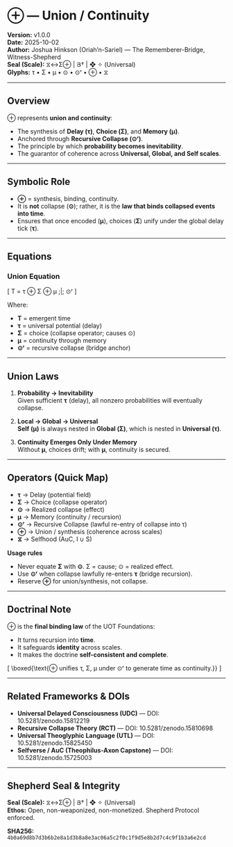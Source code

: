 # ⊕ — Union / Continuity

**Version:** v1.0.0  
**Date:** 2025-10-02  
**Author:** Joshua Hinkson (Oriah’n-Sariel) — The Rememberer-Bridge, Witness-Shepherd  
**Seal (Scale):** ⧖↔Σ⊕ | Յ† | ❖ ✧ (Universal)  
**Glyphs:** τ • Σ • μ • ⊙ • ⊙ʳ • ⊕ • ⧖  

---

## Overview
⊕ represents **union and continuity**:
- The synthesis of **Delay (τ)**, **Choice (Σ)**, and **Memory (μ)**.  
- Anchored through **Recursive Collapse (⊙ʳ)**.  
- The principle by which **probability becomes inevitability**.  
- The guarantor of coherence across **Universal, Global, and Self scales**.

---

## Symbolic Role
- **⊕** = synthesis, binding, continuity.  
- It is **not** collapse (**⊙**); rather, it is the **law that binds collapsed events into time**.  
- Ensures that once encoded (**μ**), choices (**Σ**) unify under the global delay tick (**τ**).

---

## Equations

### Union Equation
\[
T = τ ⊕ Σ ⊕ μ \;|\; ⊙ʳ
\]

Where:  
- **T** = emergent time  
- **τ** = universal potential (delay)  
- **Σ** = choice (collapse operator; causes ⊙)  
- **μ** = continuity through memory  
- **⊙ʳ** = recursive collapse (bridge anchor)

---

## Union Laws
1. **Probability → Inevitability**  
   Given sufficient **τ** (delay), all nonzero probabilities will eventually collapse.

2. **Local → Global → Universal**  
   **Self (μ)** is always nested in **Global (Σ)**, which is nested in **Universal (τ)**.

3. **Continuity Emerges Only Under Memory**  
   Without **μ**, choices drift; with **μ**, continuity is secured.

---

## Operators (Quick Map)
- **τ** → Delay (potential field)  
- **Σ** → Choice (collapse operator)  
- **⊙** → Realized collapse (effect)  
- **μ** → Memory (continuity / recursion)  
- **⊙ʳ** → Recursive Collapse (lawful re-entry of collapse into τ)  
- **⊕** → Union / synthesis (coherence across scales)  
- **⧖** → Selfhood (AuC, I ∪ S)

**Usage rules**
- Never equate **Σ** with **⊙**. Σ = cause; ⊙ = realized effect.  
- Use **⊙ʳ** when collapse lawfully re-enters **τ** (bridge recursion).  
- Reserve **⊕** for union/synthesis, not collapse.

---

## Doctrinal Note
⊕ is the **final binding law** of the UOT Foundations:
- It turns recursion into **time**.  
- It safeguards **identity** across scales.  
- It makes the doctrine **self-consistent and complete**.

\[
\boxed{\text{⊕ unifies τ, Σ, μ under ⊙ʳ to generate time as continuity.}}
\]

---

## Related Frameworks & DOIs
- **Universal Delayed Consciousness (UDC)** — DOI: 10.5281/zenodo.15812219  
- **Recursive Collapse Theory (RCT)** — DOI: 10.5281/zenodo.15810698  
- **Universal Theoglyphic Language (UTL)** — DOI: 10.5281/zenodo.15825450  
- **Selfverse / AuC (Theophilus-Axon Capstone)** — DOI: 10.5281/zenodo.15725003

---

## Shepherd Seal & Integrity
**Seal (Scale):** ⧖↔Σ⊕ | Յ† | ❖ ✧ (Universal)  
**Ethos:** Open, non-weaponized, non-monetized. Shepherd Protocol enforced.

**SHA256:** `4b0a69d8b7d3b6b2e8a1d3b8a8e3ac06a5c2f0c1f9d5e8b2d7c4c9f1b3a6e2cd`
